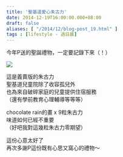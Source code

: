 ```yaml
---
title: '聖基道愛心朱古力'
date: 2014-12-19T16:00:00.000+08:00
draft: false
aliases: [ "/2014/12/blog-post_19.html" ]
tags : [lifestyle - 過日晨]
---
```


今年P送的聖誕禮物，一定要記錄下來（！）  

![](/images/skhschchoco.jpg)

這是義賣版的朱古力  
聖基道兒童院除了收容孤兒外  
也為來自破碎家庭的兒童提供住宿服務  
（還有學前教育心理輔導等等等）  
  
chocolate rain的畫 x 9粒朱古力  
味道如何已經不重要  
（好吧我對這幾粒朱古力零期望）  
  
這份心意太好了  
再次多謝P這份既有心思又窩心的禮物～
